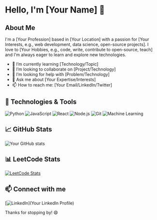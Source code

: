 # Hello, I'm [Your Name] 👋

## About Me
I'm a [Your Profession] based in [Your Location] with a passion for [Your Interests, e.g., web development, data science, open-source projects]. I love to [Your Hobbies, e.g., code, write, contribute to open-source, teach] and I'm always eager to learn and explore new technologies.

- 🌱 I’m currently learning [Technology/Topic]
- 👯 I’m looking to collaborate on [Project/Technology]
- 🤔 I’m looking for help with [Problem/Technology]
- 💬 Ask me about [Your Expertise/Interests]
- 📫 How to reach me: [Your Email/LinkedIn/Twitter]

## 🔧 Technologies & Tools

![Python](https://img.shields.io/badge/-Python-3776AB?style=flat&logo=python&logoColor=white)
![JavaScript](https://img.shields.io/badge/-JavaScript-F7DF1E?style=flat&logo=javascript&logoColor=black)
![React](https://img.shields.io/badge/-React-61DAFB?style=flat&logo=react&logoColor=black)
![Node.js](https://img.shields.io/badge/-Node.js-339933?style=flat&logo=node.js&logoColor=white)
![Git](https://img.shields.io/badge/-Git-F05032?style=flat&logo=git&logoColor=white)
![Machine Learning](https://img.shields.io/badge/-Machine%20Learning-6D4A78?style=flat)


## 📈 GitHub Stats

![Your GitHub stats](https://github-readme-stats.vercel.app/api?username=KamalDas492&show_icons=true&theme=radical)

## 📊 LeetCode Stats

<!-- LeetCode Card -->
<a href="https://leetcode.com/KamalDas492/">
  <img src="https://leetcode.card.workers.dev/?username=KamalDas492" alt="LeetCode Stats" />
</a>

## 📫 Connect with me

[![LinkedIn](https://img.shields.io/badge/-LinkedIn-0077B5?style=flat&logo=linkedin&logoColor=white)](Your LinkedIn Profile)

Thanks for stopping by! 😄
